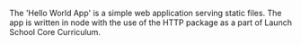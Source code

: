 
The 'Hello World App' is a simple web application serving static files. The app is written in node with the use of the HTTP package as a part of Launch School Core Curriculum.
